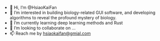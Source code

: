 - 👋 Hi, I’m @HsiaoKaiFan
- 👀 I’m interested in building biology-related GUI software, and developing algorithms to reveal the profound mystery of biology. 
- 🌱 I’m currently learning deep learning methods and Rust
- 💞️ I’m looking to collaborate on ...
- 📫 Reach me by hsiaokaifan@gmial.com 

<!---
HsiaoKaiFan/HsiaoKaiFan is a ✨ special ✨ repository because its `README.md` (this file) appears on your GitHub profile.
You can click the Preview link to take a look at your changes.
--->
